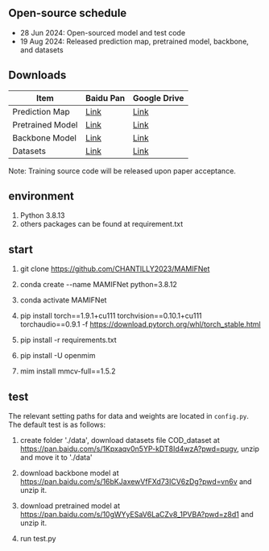 

## Open-source schedule

- 28 Jun 2024: Open-sourced model and test code
- 19 Aug 2024: Released prediction map, pretrained model, backbone, and datasets

## Downloads

| Item | Baidu Pan | Google Drive |
|------|-----------|--------------|
| Prediction Map | [Link](https://pan.baidu.com/s/1GhUNZ02qzGDXSfhE0tj2iw?pwd=ty3a) | [Link](https://drive.google.com/file/d/1p9S4RSqCu_1FggRwlImP66royenjAg-R/view?usp=sharing) |
| Pretrained Model | [Link](https://pan.baidu.com/s/1P1zZpFGI0_74S5nofSjjRg?pwd=s3c4) | [Link](https://drive.google.com/file/d/1rfnFfUZL3bv-zg8hOLWbHoStI3IpL2Fe/view?usp=sharing) |
| Backbone Model | [Link](https://pan.baidu.com/s/1pyGVL2mpxbX3g39T1bTMIg?pwd=qdhg) | [Link](https://drive.google.com/file/d/1-ueav8i01-kOTsRcjbdYrO6M0VZo5OpI/view?usp=sharing) |
| Datasets | [Link](https://pan.baidu.com/s/1hV0ffZbIA9I2nCZ4nYUaSg?pwd=x6w5) | [Link](https://drive.google.com/drive/folders/11_eIwD3yrc9KdD-6RJtzVGbwQuddnQSq?usp=sharing) |

Note: Training source code will be released upon paper acceptance.

## environment
1. Python 3.8.13
2. others packages can be found at requirement.txt


## start


1. git clone https://github.com/CHANTILLY2023/MAMIFNet

2. conda create --name MAMIFNet python=3.8.12

3. conda activate MAMIFNet

4. pip install torch==1.9.1+cu111 torchvision==0.10.1+cu111 torchaudio==0.9.1 -f https://download.pytorch.org/whl/torch_stable.html

6. pip install -r requirements.txt 

7. pip install -U openmim 

8. mim install mmcv-full==1.5.2

## test
The relevant setting paths for data and weights are located in `config.py`. The default test is as follows:

1. create folder './data', download datasets file COD_dataset at https://pan.baidu.com/s/1Kpxaqv0n5YP-kDT8Id4wzA?pwd=pugv, unzip and move it to './data'

2. download backbone model at https://pan.baidu.com/s/16bKJaxewVfFXd73ICV6zDg?pwd=vn6v and unzip it.

3. download pretrained model at https://pan.baidu.com/s/10gWYyESaV6LaCZv8_1PVBA?pwd=z8d1 and unzip it.

4. run test.py


